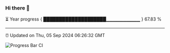 ### Hi there 👋

⏳ Year progress { ████████████████████▁▁▁▁▁▁▁▁▁▁ } 67.83 %

---

⏰ Updated on Thu, 05 Sep 2024 06:26:32 GMT

![Progress Bar CI](https://github.com/liununu/liununu/workflows/Progress%20Bar%20CI/badge.svg)
